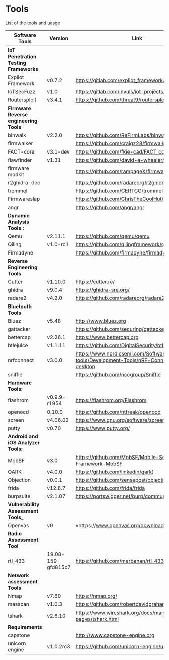 # Tools
List of the tools and uasge 


| Software Tools | Version | Link |
| --- | --- | --- |
|  __IoT Penetration Testing Frameworks__  |
|  Expliot Framework | v0.7.2 | https://gitlab.com/expliot_framework/expliot |
|  IoTSecFuzz | v1.0 | https://gitlab.com/invuls/iot-projects/iotsecfuzz | 
|  Routersploit | v3.4.1 | https://github.com/threat9/routersploit |
| __Firmware Reverse engineering Tools__      |
| binwalk | v2.2.0 | https://github.com/ReFirmLabs/binwalk  |
| firmwalker | | https://github.com/craigz28/firmwalker                         |
| FACT-core | v3.1-dev | https://github.com/fkie-cad/FACT_core                          |
| flawfinder | v1.31 | https://github.com/david-a-wheeler/flawfinder |
| firmware modkit | | https://github.com/rampageX/firmware-mod-kit |
| r2ghidra-dec | | https://github.com/radareorg/r2ghidra-dec |
| trommel | | https://github.com/CERTCC/trommel |
| Firmwareslap | | https://github.com/ChrisTheCoolHut/Firmware_Slap |
| angr | | https://github.com/angr/angr |
| __Dynamic Analysis Tools :__	|
| Qemu | v2.11.1 | https://github.com/qemu/qemu |	
| Qiling | v1.0-rc1 | https://github.com/qilingframework/qiling |
| Firmadyne | | https://github.com/firmadyne/firmadyne        		|
|__Reverse Engineering Tools__
| Cutter | v1.10.0 | https://cutter.re/ |
| ghidra | v9.0.4 | https://ghidra-sre.org/ |
| radare2 | v4.2.0 |https://github.com/radareorg/radare2 
| __Bluetooth Tools__ |  
| Bluez | v5.48 | http://www.bluez.org |
| gattacker |  | https://github.com/securing/gattacker |
| bettercap | v2.26.1 |https://www.bettercap.org |
| btlejuice | v1.1.11 | https://github.com/DigitalSecurity/btlejuice |
| nrfconnect | v3.0.0 | https://www.nordicsemi.com/Software-and-tools/Development-Tools/nRF-Connect-for-desktop |
| sniffle |  | https://github.com/nccgroup/Sniffle |
|__Hardware Tools:__	    |
| flashrom | v0.9.9-r1954 | https://flashrom.org/Flashrom |
| openocd|  0.10.0 | https://github.com/ntfreak/openocd   |	
| screen | v4.06.02 | https://www.gnu.org/software/screen/ |
| putty | v0.70 | https://www.putty.org/ |
|__Android and iOS Analyzer Tools:__ |
| MobSF | v3.0 | https://github.com/MobSF/Mobile-Security-Framework-MobSF           |
| QARK | v4.0.0 |https://github.com/linkedin/qark)            | 
| Objection | v0.0.1 | https://github.com/sensepost/objection       |
| frida | v12.8.7 | https://github.com/frida/frida | 
| burpsuite | v2.1.07 | https://portswigger.net/burp/communitydownload |
|__Vulnerability Assessment Tools___|
| Openvas | v9 |vhttps://www.openvas.org/download.html    |
|__Radio Assessment Tool__|
| rtl_433 | 19.08-159-gfd815c7 | https://github.com/merbanan/rtl_433 |
|__Network assessment Tools__ |
| Nmap | v7.60 | https://nmap.org/ |
| masscan | v1.0.3 | https://github.com/robertdavidgraham/masscan |
| tshark | v2.6.10 | https://www.wireshark.org/docs/man-pages/tshark.html |
|__Requirements__|
| capstone |  | http://www.capstone-engine.org |
| unicorn engine | v1.0.2rc3 | https://github.com/unicorn-engine/unicorn |
